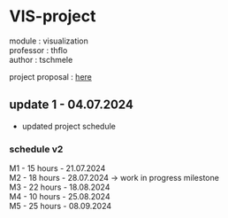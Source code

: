 # VIS-project
module : visualization \
professor : thflo \
author : tschmele 

project proposal : [here](https://github.com/tschmele/VIS-project/blob/main/documents/tschmele_project_proposal.pdf)



## update 1 - 04.07.2024
- updated project schedule

### schedule v2
M1 - 15 hours - 21.07.2024\
M2 - 18 hours - 28.07.2024 -> work in progress milestone\
M3 - 22 hours - 18.08.2024\
M4 - 10 hours - 25.08.2024\
M5 - 25 hours - 08.09.2024

